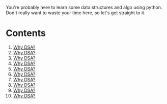 You're probably here to learn some data structures and algo using python.\
Don't really want to waste your time here, so let's get straight to it.

# Contents
1. [Why DSA?](https://github.com/charanravi-online/Python-DSA/blob/main/WhyDSA.md)
2. [Why DSA?](https://github.com/charanravi-online/Python-DSA/blob/main/WhyDSA.md)
3. [Why DSA?](https://github.com/charanravi-online/Python-DSA/blob/main/WhyDSA.md)
4. [Why DSA?](https://github.com/charanravi-online/Python-DSA/blob/main/WhyDSA.md)
5. [Why DSA?](https://github.com/charanravi-online/Python-DSA/blob/main/WhyDSA.md)
6. [Why DSA?](https://github.com/charanravi-online/Python-DSA/blob/main/WhyDSA.md)
7. [Why DSA?](https://github.com/charanravi-online/Python-DSA/blob/main/WhyDSA.md)
8. [Why DSA?](https://github.com/charanravi-online/Python-DSA/blob/main/WhyDSA.md)
9. [Why DSA?](https://github.com/charanravi-online/Python-DSA/blob/main/WhyDSA.md)
10. [Why DSA?](https://github.com/charanravi-online/Python-DSA/blob/main/WhyDSA.md)
